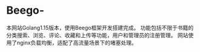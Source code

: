 # Beego-
本网站Golang1.15版本，使用Beego框架开发搭建完成。
功能包括不限于书籍的分类搜索、浏览、评论、收藏和上传等功能，用户和管理员的注册管理。
网站使用了nginx负载均衡，适配了高流量场景下的堵塞处理。

